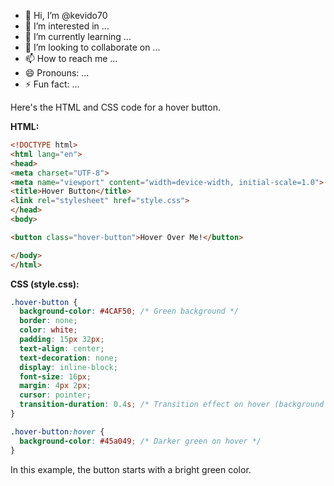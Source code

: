 - 👋 Hi, I’m @kevido70
- 👀 I’m interested in ...
- 🌱 I’m currently learning ...
- 💞️ I’m looking to collaborate on ...
- 📫 How to reach me ...
- 😄 Pronouns: ...
- ⚡ Fun fact: ...

<!---
kevido70/kevido70 is a ✨ special ✨ repository because its `README.md` (this file) appears on your GitHub profile.
You can click the Preview link to take a look at your changes.
--->
Here's the HTML and CSS code for a hover button. 

**HTML:**

```html
<!DOCTYPE html>
<html lang="en">
<head>
<meta charset="UTF-8">
<meta name="viewport" content="width=device-width, initial-scale=1.0">
<title>Hover Button</title>
<link rel="stylesheet" href="style.css">
</head>
<body>

<button class="hover-button">Hover Over Me!</button>

</body>
</html>
```

**CSS (style.css):**

```css
.hover-button {
  background-color: #4CAF50; /* Green background */
  border: none;
  color: white;
  padding: 15px 32px;
  text-align: center;
  text-decoration: none;
  display: inline-block;
  font-size: 16px;
  margin: 4px 2px;
  cursor: pointer;
  transition-duration: 0.4s; /* Transition effect on hover (background color change) */
}

.hover-button:hover {
  background-color: #45a049; /* Darker green on hover */
}
```

In this example, the button starts with a bright green color.
